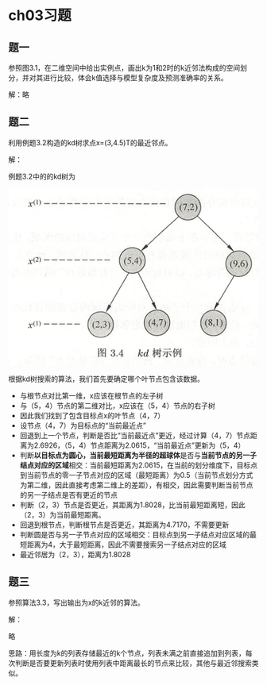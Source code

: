 # ch03习题

## 题一

参照图3.1，在二维空间中给出实例点，画出k为1和2时的k近邻法构成的空间划分，并对其进行比较，体会k值选择与模型复杂度及预测准确率的关系。

解：略

## 题二

利用例题3.2构造的kd树求点x=(3,4.5)T的最近邻点。

解：

例题3.2中的的kd树为

![image-20241111101217610](./assets/image-20241111101217610.png)

根据kd树搜索的算法，我们首先要确定哪个叶节点包含该数据。

- 与根节点对比第一维，x应该在根节点的左子树
- 与（5，4）节点的第二维对比，x应该在（5，4）节点的右子树
- 因此我们找到了包含目标点x的叶节点（4，7）
- 设节点（4，7）为目标点的“当前最近点”
- 回退到上一个节点，判断是否比“当前最近点”更近，经过计算（4，7）节点距离为2.6926，（5，4）节点距离为2.0615，“当前最近点”更新为（5，4）
- 判断**以目标点为圆心，当前最短距离为半径的超球体**是否与**当前节点的另一子结点对应的区域**相交：当前最短距离为2.0615，在当前的划分维度下，目标点到当前节点的零一子节点对应的区域（最短距离）为0.5（当前节点划分方式为第二维，因此直接考虑第二维上的差距），有相交，因此需要判断当前节点的另一子结点是否有更近的节点
- 判断（2，3）节点是否更近，其距离为1.8028，比当前最短距离短，因此（2，3）为当前最短距离。
- 回退到根节点，判断根节点是否更近，其距离为4.7170，不需要更新
- 判断圆是否与另一子节点对应的区域相交：目标点到另一子结点对应区域的最短距离为4，大于最短距离，因此不需要搜索另一子结点对应的区域
- 最近邻居为（2，3），距离为1.8028

## 题三

参照算法3.3，写出输出为x的k近邻的算法。

解：

略

思路：用长度为k的列表存储最近的k个节点，列表未满之前直接追加到列表，每次判断是否要更新列表时使用列表中距离最长的节点来比较，其他与最近邻搜索类似。

